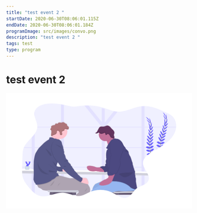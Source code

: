 ```yaml
---
title: "test event 2 "
startDate: 2020-06-30T08:06:01.115Z
endDate: 2020-06-30T08:06:01.184Z
programImage: src/images/convo.png
description: "test event 2 "
tags: test
type: program
---
```

# test event 2 



![test](src/images/convo.png "test image in event")